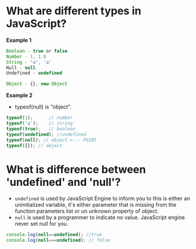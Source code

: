 # What are different types in JavaScript?

**Example 1**
```js
Boolean - true or false
Number - 1, 1.0
String - "a", 'a'
Null - null
Undefined - undefined

Object - {}, new Object
```


**Example 2**
- typeof(null) is "object".

```js
typeof(1);      // number
typeof('a');    // string
typeof(true);   // boolean
typeof(undefined); //undefined
typeof(null); // object <--- POINT
typeof({}); // object
```

# What is difference between 'undefined' and 'null'?
- `undefined` is used by JavaScript Engine to inform you to this is either an uninitialized variable, it's either parameter that is missing from the function parameters list or un unknown property of object.
- `null` is used by a programmer to indicate no value. JavaScript engine never set null for you.


```js
console.log(null==undefined); //true
console.log(null===undefined); // false
```